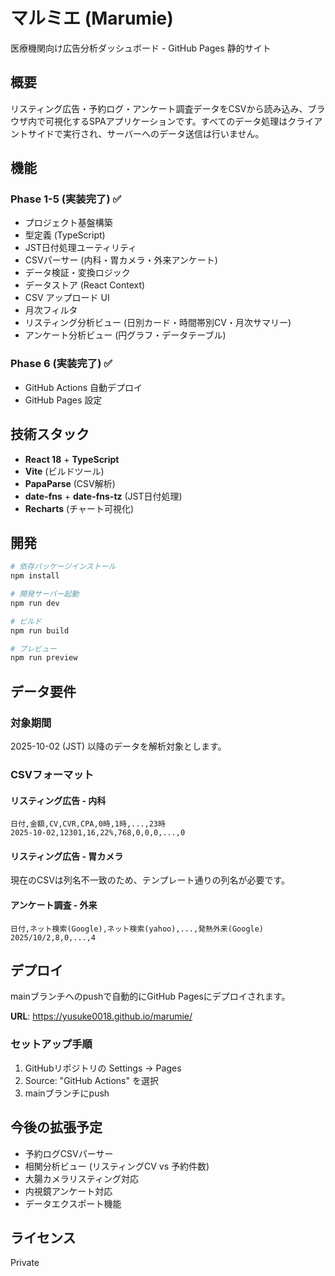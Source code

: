 # マルミエ (Marumie)

医療機関向け広告分析ダッシュボード - GitHub Pages 静的サイト

## 概要

リスティング広告・予約ログ・アンケート調査データをCSVから読み込み、ブラウザ内で可視化するSPAアプリケーションです。すべてのデータ処理はクライアントサイドで実行され、サーバーへのデータ送信は行いません。

## 機能

### Phase 1-5 (実装完了) ✅
- プロジェクト基盤構築
- 型定義 (TypeScript)
- JST日付処理ユーティリティ
- CSVパーサー (内科・胃カメラ・外来アンケート)
- データ検証・変換ロジック
- データストア (React Context)
- CSV アップロード UI
- 月次フィルタ
- リスティング分析ビュー (日別カード・時間帯別CV・月次サマリー)
- アンケート分析ビュー (円グラフ・データテーブル)

### Phase 6 (実装完了) ✅
- GitHub Actions 自動デプロイ
- GitHub Pages 設定

## 技術スタック

- **React 18** + **TypeScript**
- **Vite** (ビルドツール)
- **PapaParse** (CSV解析)
- **date-fns** + **date-fns-tz** (JST日付処理)
- **Recharts** (チャート可視化)

## 開発

```bash
# 依存パッケージインストール
npm install

# 開発サーバー起動
npm run dev

# ビルド
npm run build

# プレビュー
npm run preview
```

## データ要件

### 対象期間
2025-10-02 (JST) 以降のデータを解析対象とします。

### CSVフォーマット

#### リスティング広告 - 内科
```
日付,金額,CV,CVR,CPA,0時,1時,...,23時
2025-10-02,12301,16,22%,768,0,0,0,...,0
```

#### リスティング広告 - 胃カメラ
現在のCSVは列名不一致のため、テンプレート通りの列名が必要です。

#### アンケート調査 - 外来
```
日付,ネット検索(Google),ネット検索(yahoo),...,発熱外来(Google)
2025/10/2,8,0,...,4
```

## デプロイ

mainブランチへのpushで自動的にGitHub Pagesにデプロイされます。

**URL**: https://yusuke0018.github.io/marumie/

### セットアップ手順

1. GitHubリポジトリの Settings → Pages
2. Source: "GitHub Actions" を選択
3. mainブランチにpush

## 今後の拡張予定

- 予約ログCSVパーサー
- 相関分析ビュー (リスティングCV vs 予約件数)
- 大腸カメラリスティング対応
- 内視鏡アンケート対応
- データエクスポート機能

## ライセンス

Private
